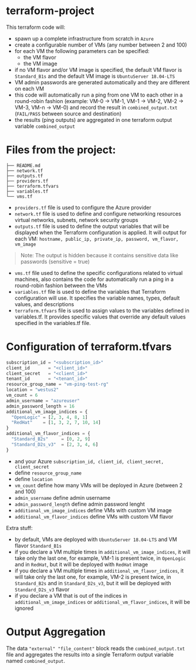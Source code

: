 # terraform-project
This terraform code will:
- spawn up a complete infrastructure from scratch in `Azure`
- create a configurable number of VMs (any number between 2 and 100)
- for each VM the following parameters can be specified:
  * the VM flavor
  * the VM image
- if no VM flavor and/or VM image is specified, the default VM flavor is `Standard_B1s` and the default VM image is `UbuntuServer 18.04-LTS`
- VM admin passwords are generated automatically and they are different on each VM
- this code will automatically run a ping from one VM to each other in a round-robin fashion (example: VM-0 -> VM-1, VM-1 -> VM-2, VM-2 -> VM-3, VM-n -> VM-0) and record the result in `combined_output.txt` (`FAIL/PASS` between source and destination)
- the results (ping outputs) are aggregated in one terraform output variable `combined_output`



# Files from the project:
```
├── README.md
├── network.tf
├── outputs.tf
├── providers.tf
├── terraform.tfvars
├── variables.tf
└── vms.tf
```
- `providers.tf` file is used to configure the Azure provider
- `network.tf` file is used to define and configure networking resources virtual networks, subnets, network security groups
- `outputs.tf` file is used to define the output variables that will be displayed when the Terraform configuration is applied.
  It will output for each VM: `hostname, public_ip, private_ip, password, vm_flavor, vm_image`
> Note: The output is hidden because it contains sensitive data like passwords (sensitive = true) 
- `vms.tf` file used to define the specific configurations related to virtual machines, also contains the code for automatically run a ping in a round-robin fashion between the VMs
- `variables.tf` file is used to define the variables that Terraform configuration will use. It specifies the variable names, types, default values, and descriptions
- `terraform.tfvars` file is used to assign values to the variables defined in variables.tf. It provides specific values that override any default values specified in the variables.tf file.

# Configuration of terraform.tfvars

```tf
subscription_id = "<subscription_id>"
client_id       = "<client_id>"
client_secret   = "<client_id>"
tenant_id       = "<tenant_id>"
resource_group_name = "vm-ping-test-rg"
location = "westus2"
vm_count = 6
admin_username = "azureuser"
admin_password_length = 16
additional_vm_image_indices = {
  "OpenLogic" = [2, 3, 4, 8, 1]
  "RedHat"    = [1, 3, 2, 7, 10, 14]
}
additional_vm_flavor_indices = {
  "Standard_B2s"     = [0, 2, 9]
  "Standard_D2s_v3"  = [2, 3, 4, 6]
}
```
- and your Azure `subscription_id, client_id, client_secret, client_secret`
- define `resource_group_name`
- define `location`
- `vm_count` define how many VMs will be deployed in Azure (between 2 and 100)
- `admin_username` define admin username
- `admin_password_length` define admin password lenght
- `additional_vm_image_indices`  define VMs with custom VM image
- `additional_vm_flavor_indices` define VMs with custom VM flavor

Extra stuff:
- by default, VMs are deployed with `UbuntuServer 18.04-LTS` and VM flavor `Standard_B1s`
- if you declare a VM multiple times in `additional_vm_image_indices`, it will take only the last one, for example, VM-1 is present twice, in `OpenLogic` and in `RedHat`, but it will be deployed with `RedHat` image
- if you declare a VM multiple times in `additional_vm_flavor_indices`, it will take only the last one, for example, VM-2 is present twice, in `Standard_B2s` and in `Standard_D2s_v3`, but it will be deployed with `Standard_D2s_v3` flavor
- if you declare a VM that is out of the indices in `additional_vm_image_indices` or `additional_vm_flavor_indices`, it will be ignored



# Output Aggregation
The data `"external" "file_content"` block reads the `combined_output.txt` file and aggregates the results into a single Terraform output variable named `combined_output`.

